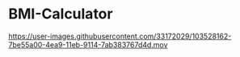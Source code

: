 # BMI-Calculator 

https://user-images.githubusercontent.com/33172029/103528162-7be55a00-4ea9-11eb-9114-7ab383767d4d.mov
